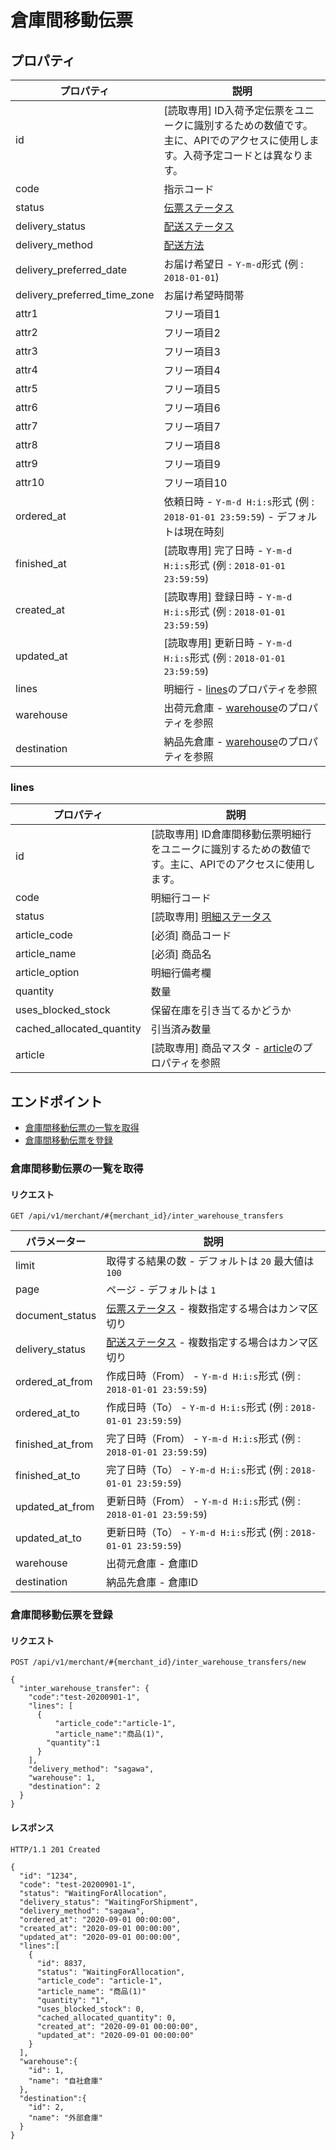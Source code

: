 

倉庫間移動伝票
=======


プロパティ
-----




| プロパティ | 説明 |
| --- | --- |
| id | [読取専用] ID入荷予定伝票をユニークに識別するための数値です。主に、APIでのアクセスに使用します。入荷予定コードとは異なります。 |
| code | 指示コード |
| status | [伝票ステータス](errors.md#伝票ステータス) |
| delivery\_status | [配送ステータス](type/.mddelivery_status) |
| delivery\_method | [配送方法](type/.mddelivery_method) |
| delivery\_preferred\_date | お届け希望日 - `Y-m-d`形式 (例 : `2018-01-01`) |
| delivery\_preferred\_time\_zone | お届け希望時間帯 |
| attr1 | フリー項目1 |
| attr2 | フリー項目2 |
| attr3 | フリー項目3 |
| attr4 | フリー項目4 |
| attr5 | フリー項目5 |
| attr6 | フリー項目6 |
| attr7 | フリー項目7 |
| attr8 | フリー項目8 |
| attr9 | フリー項目9 |
| attr10 | フリー項目10 |
| ordered\_at | 依頼日時 - `Y-m-d H:i:s`形式 (例 : `2018-01-01 23:59:59`) - デフォルトは現在時刻 |
| finished\_at | [読取専用] 完了日時 - `Y-m-d H:i:s`形式 (例 : `2018-01-01 23:59:59`) |
| created\_at | [読取専用] 登録日時 - `Y-m-d H:i:s`形式 (例 : `2018-01-01 23:59:59`) |
| updated\_at | [読取専用] 更新日時 - `Y-m-d H:i:s`形式 (例 : `2018-01-01 23:59:59`) |
| lines | 明細行 - [lines](#property_lines)のプロパティを参照 |
| warehouse | 出荷元倉庫 - [warehouse](interface/.mdwarehouse)のプロパティを参照 |
| destination | 納品先倉庫 - [warehouse](interface/.mdwarehouse)のプロパティを参照 |


### lines




| プロパティ | 説明 |
| --- | --- |
| id | [読取専用] ID倉庫間移動伝票明細行をユニークに識別するための数値です。主に、APIでのアクセスに使用します。 |
| code | 明細行コード |
| status | [読取専用] [明細ステータス](type/.mddocument_line_status) |
| article\_code | [必須] 商品コード |
| article\_name | [必須] 商品名 |
| article\_option | 明細行備考欄 |
| quantity | 数量 |
| uses\_blocked\_stock | 保留在庫を引き当てるかどうか |
| cached\_allocated\_quantity | 引当済み数量 |
| article | [読取専用] 商品マスタ - [article](#property_article)のプロパティを参照 |


エンドポイント
-------


* [倉庫間移動伝票の一覧を取得](#get_list)
* [倉庫間移動伝票を登録](#post)


### 倉庫間移動伝票の一覧を取得


#### リクエスト


`GET /api/v1/merchant/#{merchant_id}/inter_warehouse_transfers`




| パラメーター | 説明 |
| --- | --- |
| limit | 取得する結果の数 - デフォルトは `20` 最大値は `100` |
| page | ページ - デフォルトは `1` |
| document\_status | [伝票ステータス](errors.md#伝票ステータス) - 複数指定する場合はカンマ区切り |
| delivery\_status | [配送ステータス](type/.mddelivery_status) - 複数指定する場合はカンマ区切り |
| ordered\_at\_from | 作成日時（From） - `Y-m-d H:i:s`形式 (例 : `2018-01-01 23:59:59`) |
| ordered\_at\_to | 作成日時（To） - `Y-m-d H:i:s`形式 (例 : `2018-01-01 23:59:59`) |
| finished\_at\_from | 完了日時（From） - `Y-m-d H:i:s`形式 (例 : `2018-01-01 23:59:59`) |
| finished\_at\_to | 完了日時（To） - `Y-m-d H:i:s`形式 (例 : `2018-01-01 23:59:59`) |
| updated\_at\_from | 更新日時（From） - `Y-m-d H:i:s`形式 (例 : `2018-01-01 23:59:59`) |
| updated\_at\_to | 更新日時（To） - `Y-m-d H:i:s`形式 (例 : `2018-01-01 23:59:59`) |
| warehouse | 出荷元倉庫 - 倉庫ID |
| destination | 納品先倉庫 - 倉庫ID |


### 倉庫間移動伝票を登録


#### リクエスト


`POST /api/v1/merchant/#{merchant_id}/inter_warehouse_transfers/new`



```
{
  "inter_warehouse_transfer": {
    "code":"test-20200901-1",
    "lines": [
      {
          "article_code":"article-1",
          "article_name":"商品(1)",
        "quantity":1
      }
    ],
    "delivery_method": "sagawa",
    "warehouse": 1,
    "destination": 2
  }
}

```

#### レスポンス


`HTTP/1.1 201 Created`



```
{
  "id": "1234",
  "code": "test-20200901-1",
  "status": "WaitingForAllocation",
  "delivery_status": "WaitingForShipment",
  "delivery_method": "sagawa",
  "ordered_at": "2020-09-01 00:00:00",
  "created_at": "2020-09-01 00:00:00",
  "updated_at": "2020-09-01 00:00:00",
  "lines":[
    {
      "id": 8837,
      "status": "WaitingForAllocation",
      "article_code": "article-1",
      "article_name": "商品(1)"
      "quantity": "1",
      "uses_blocked_stock": 0,
      "cached_allocated_quantity": 0,
      "created_at": "2020-09-01 00:00:00",
      "updated_at": "2020-09-01 00:00:00"
    }
  ],
  "warehouse":{
    "id": 1,
    "name": "自社倉庫"
  },
  "destination":{
    "id": 2,
    "name": "外部倉庫"
  }
}

```


